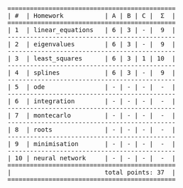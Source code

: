 <pre>
=============================================
| #  | Homework           | A | B | C |  Σ  |
=============================================
| 1  | linear_equations   | 6 | 3 | - |  9  |
---------------------------------------------
| 2  | eigenvalues        | 6 | 3 | - |  9  |
---------------------------------------------
| 3  | least_squares      | 6 | 3 | 1 | 10  |
---------------------------------------------
| 4  | splines            | 6 | 3 | - |  9  |
---------------------------------------------
| 5  | ode                | - | - | - |  -  |
---------------------------------------------
| 6  | integration        | - | - | - |  -  |
---------------------------------------------
| 7  | montecarlo         | - | - | - |  -  |
---------------------------------------------
| 8  | roots              | - | - | - |  -  |
---------------------------------------------
| 9  | minimisation       | - | - | - |  -  |
---------------------------------------------
| 10 | neural network     | - | - | - |  -  |
=============================================
|                         total points: 37  |
=============================================

